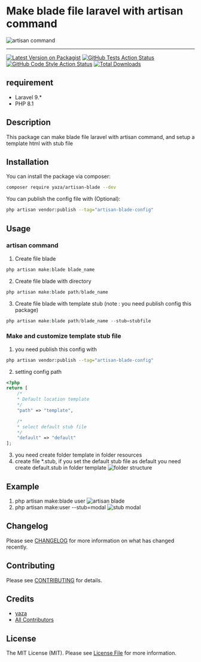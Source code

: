 # Make blade file laravel with artisan command
![artisan command](https://res.cloudinary.com/dk0053zbe/image/upload/v1657471606/artisan-blade/articleocw-57c5d562e9aaa_sxc3jj.png)
<hr>

[![Latest Version on Packagist](https://img.shields.io/packagist/v/yaza/artisan-blade.svg?style=flat-square)](https://packagist.org/packages/yaza/artisan-blade)
[![GitHub Tests Action Status](https://img.shields.io/github/workflow/status/yaza/artisan-blade/run-tests?label=tests)](https://github.com/yaza-putu/artisan-blade/actions?query=workflow%3Arun-tests+branch%3Amain)
[![GitHub Code Style Action Status](https://img.shields.io/github/workflow/status/yaza/artisan-blade/Check%20&%20fix%20styling?label=code%20style)](https://github.com/yaza-putu/artisan-blade/actions?query=workflow%3A"Check+%26+fix+styling"+branch%3Amain)
[![Total Downloads](https://img.shields.io/packagist/dt/yaza/artisan-blade.svg?style=flat-square)](https://packagist.org/packages/yaza/artisan-blade)

## requirement
- Laravel 9.*
- PHP 8.1

## Description
This package can make blade file laravel with artisan command, and setup a template html with stub file 
## Installation

You can install the package via composer:

```bash
composer require yaza/artisan-blade --dev
```
You can publish the config file with (Optional):

```bash
php artisan vendor:publish --tag="artisan-blade-config"
```

## Usage
### artisan command
1. Create file blade
```php
php artisan make:blade blade_name
```
2. Create file blade with directory
```php
php artisan make:blade path/blade_name
```
3. Create file blade with template stub (note : you need publish config this package)
```php
php artisan make:blade path/blade_name --stub=stubfile
```
### Make and customize template stub file
1. you need publish this config with
```bash
php artisan vendor:publish --tag="artisan-blade-config"
```
2. setting config path
```php
<?php
return [
    /*
    * Default location template
    */
    "path" => "template",

    /*
    * select default stub file
    */
    "default" => "default"
];
```
3. you need create folder template in folder resources 
4. create file *.stub, if you set the default stub file as default you need create default.stub in folder template
![folder structure](https://res.cloudinary.com/dk0053zbe/image/upload/v1657470743/artisan-blade/Screen_Shot_2022-07-11_at_00.15.43_kyeidz.png)

## Example
1. php artisan make:blade user
![artisan blade](https://res.cloudinary.com/dk0053zbe/image/upload/v1657470752/artisan-blade/Screen_Shot_2022-07-11_at_00.18.07_uyzryc.png)
2. php artisan make:user --stub=modal
![stub modal](https://res.cloudinary.com/dk0053zbe/image/upload/v1657470752/artisan-blade/Screen_Shot_2022-07-11_at_00.18.37_aaee4x.png)
## Changelog

Please see [CHANGELOG](CHANGELOG.md) for more information on what has changed recently.

## Contributing

Please see [CONTRIBUTING](https://github.com/yaza-putu/.github/blob/main/CONTRIBUTING.md) for details.

## Credits

- [yaza](https://github.com/yaza-putu)
- [All Contributors](../../contributors)

## License

The MIT License (MIT). Please see [License File](LICENSE.md) for more information.
